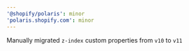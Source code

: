 ```yaml
---
'@shopify/polaris': minor
'polaris.shopify.com': minor
---
```


Manually migrated `z-index` custom properties from `v10` to `v11`
